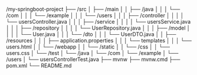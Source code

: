 /my-springboot-project
├── /src
│   ├── /main
│   │   ├── /java
│   │   │   └── /com
│   │   │       └── /example
│   │   │           └── /users
│   │   │               ├── /controller
│   │   │               │   └── usersController.java
│   │   │               ├── /service
│   │   │               │   └── usersService.java
│   │   │               ├── /repository
│   │   │               │   └── UserRepository.java
│   │   │               ├── /model
│   │   │               │   └── User.java
│   │   │               └── /dto
│   │   │                   └── UserDTO.java
│   │   ├── /resources
│   │   │   ├── application.properties
│   │   │   └── templates
│   │   │       └── users.html
│   │   └── /webapp
│   │       └── /static
│   │           └── /css
│   │               └── users.css
│   └── /test
│       └── /java
│           └── /com
│               └── /example
│                   └── /users
│                       └── usersControllerTest.java
├── mvnw
├── mvnw.cmd
├── pom.xml
└── README.md
